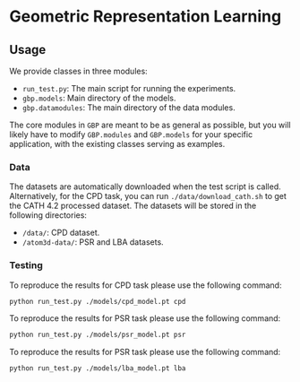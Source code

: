 # Geometric Representation Learning

## Usage
We provide classes in three modules:
* `run_test.py`: The main script for running the experiments.
* `gbp.models`: Main directory of the models.
* `gbp.datamodules`: The main directory of the data modules.

The core modules in `GBP` are meant to be as general as possible, but you will likely have to modify `GBP.modules` and `GBP.models` for your specific application, with the existing classes serving as examples.

### Data

The datasets are automatically downloaded when the test script is called. Alternatively, for the CPD task, you can run `./data/download_cath.sh` to get the CATH 4.2 processed dataset. The datasets will be stored in the following directories:

* `/data/`: CPD dataset.
* `/atom3d-data/`: PSR and LBA datasets.



### Testing


To reproduce the results for CPD task please use the following command:
```bash
python run_test.py ./models/cpd_model.pt cpd
```

To reproduce the results for PSR task please use the following command:
```bash
python run_test.py ./models/psr_model.pt psr
```

To reproduce the results for PSR task please use the following command:
```bash
python run_test.py ./models/lba_model.pt lba
```




